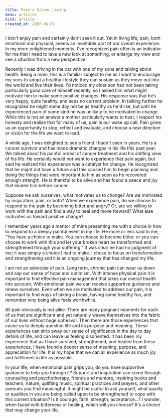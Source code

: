 ```yaml
---
title: Pain's Silver Lining
menu: articles
kind: article
created_at: 2007-06-01
---
```


I don't enjoy pain and certainly don't seek it out. Yet in living life, pain,
both emotional and physical, seems an inevitable part of our overall
experience. In my more enlightened moments, I've recognized pain often is an
indicator for me that I need to take a new look at something, or enlarge my
view and see a situation from a new perspective. 

Recently I was driving in the car with one of my sons and talking about health.
Being a mom, this is a familiar subject to me as I want to encourage my sons
to adopt a healthy lifestyle they can sustain as they move out into the world
and live their lives. I'd noticed my older son had not been taking
particularly good care of himself recently, so I asked him what might motivate
him to make some positive changes. His response was that he’s very happy,
quite healthy, and sees no current problem. In talking further he recognized
he might some day not be as healthy as he'd like, but until he experienced
pain of some kind he was unlikely to be motivated to change. While this is not
an answer a mother particularly wants to hear, I respect his honesty and
realize that for many of us, pain is our wake up call. Pain gives us an
opportunity to stop, reflect and evaluate, and choose a new direction or
vision for the life we want to lead. 

A while ago, I was delighted to see a friend I hadn't seen in years. He is a
cancer survivor and has made dramatic changes in his life this past year. We
talked about his painful ordeal of cancer treatment and his shifting view of
his life. He certainly would not want to experience that pain again, but said
he realized this experience was a catalyst for change. He recognized that he
might not have a future and this caused him to begin planning and doing the
things that were important to him as soon as he recovered enough strength.
He is thankful to be alive and has found a peace and joy that eluded him
before cancer.  

Suppose we ask ourselves, what motivates us to change? Are we motivated by
inspiration, pain, or both?  When we experience pain, do we choose to respond
to the pain by becoming bitter and angry? Or, are we willing to work with the
pain and find a way to heal and move forward? What else motivates us toward
positive change?

I remember years ago a mentor of mine presenting me with a choice in how to
respond to a deeply painful event in my life. He more or less said to me,
"You have a choice to make. You can choose to become bitter, or you can choose
to work with this and let your broken heart be transformed and strengthened
through your suffering." It was clear he had no judgment of me; it was simply
a choice I had to make. I chose to focus on transformation and strengthening
and it is an ongoing journey that has changed my life.

I am not an advocate of pain. Long term, chronic pain can wear us down and sap
our sense of hope and optimism. With intense physical pain it is important to
find effective pain management that takes our overall health into account.
With emotional pain we can receive supportive guidance and renew ourselves.
Even when we are motivated to address our pain, it is important to find ways
of taking a break, having some healthy fun, and remember why being alive
feels worthwhile. 

All pain obviously is not alike. There are many poignant moments for each of
us that are significant and yet naturally weave themselves into the fabric of
our lives without huge upheaval. Then there are those experiences that cause
us to deeply question life and its purpose and meaning. These experiences can
strip away our sense of significance in the day to day details of life, and
can leave us feeling disoriented. It has been my experience that as I have
survived, strengthened, and healed from these experiences, I have found a
deeper sense of meaning, purpose, and appreciation for life. It is my hope
that we can all experience as much joy and fulfillment in life as possible.

In your life, when emotional pain grips you, do you have supportive guidance
to help you through it? Support and inspiration can come through counseling
and psychotherapy, friends and mentors, inspiring books and teachers, nature,
uplifting music, spiritual practices and prayers, and other avenues you find
meaningful. It might be useful to ask yourself, what quality or qualities in
you are being called upon to be strengthened to cope with this current
situation? Is it courage, faith, strength, acceptance...? I wonder, when faced
with bitterness or healing, which will you choose? It's a choice that may
change your life.

